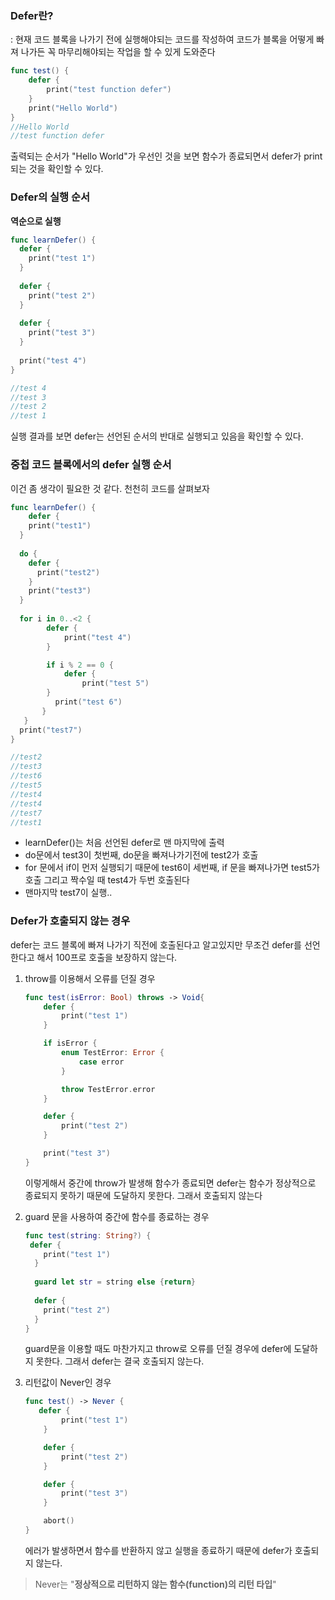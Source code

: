 ### Defer란?

: 현재 코드 블록을 나가기 전에 실행해야되는 코드를 작성하여 코드가 블록을 어떻게 빠져 나가든 꼭 마무리해야되는 작업을 할 수 있게 도와준다

```swift
func test() {
	defer {
		print("test function defer")
	}
	print("Hello World")
}
//Hello World
//test function defer
```

출력되는 순서가 "Hello World"가 우선인 것을 보면 함수가 종료되면서 defer가 print 되는 것을 확인할 수 있다.



### Defer의 실행 순서

**역순으로 실행**

```swift
func learnDefer() {
  defer {
    print("test 1")
  }
  
  defer {
    print("test 2")
  }
  
  defer {
    print("test 3")
  }
  
  print("test 4")
}

//test 4 
//test 3
//test 2
//test 1
```

실행 결과를 보면 defer는 선언된 순서의 반대로 실행되고 있음을 확인할 수 있다.



### 중첩 코드 블록에서의 defer 실행 순서

이건 좀 생각이 필요한 것 같다. 천천히 코드를 살펴보자

```swift
func learnDefer() {
	defer {
    print("test1")
  }
  
  do {
    defer {
      print("test2")
    }
    print("test3")
  }
  
  for i in 0..<2 {
        defer {
            print("test 4")
        }

        if i % 2 == 0 {
            defer {
                print("test 5")
        }
          print("test 6")
       }
   }
  print("test7")
}

//test2
//test3
//test6
//test5
//test4
//test4
//test7
//test1
```

- learnDefer()는 처음 선언된 defer로 맨 마지막에 출력
- do문에서 test3이 첫번째, do문을 빠져나가기전에 test2가 호출
- for 문에서 if이 먼저 실행되기 때문에 test6이 세번째, if 문을 빠져나가면 test5가 호출 그리고 짝수일 때 test4가 두번 호출된다 
- 맨마지막 test7이 실행..



### Defer가 호출되지 않는 경우

defer는 코드 블록에 빠져 나가기 직전에 호출된다고 알고있지만 무조건 defer를 선언한다고 해서 100프로 호출을 보장하지 않는다.

1. throw를 이용해서 오류를 던질 경우

   ```swift
   func test(isError: Bool) throws -> Void{
       defer {
           print("test 1")
       }
   
       if isError {
           enum TestError: Error {
               case error
           }
   
           throw TestError.error
       }
   
       defer {
           print("test 2")
       }
   
       print("test 3")
   }
   
   ```

   이렇게해서 중간에 throw가 발생해 함수가 종료되면 defer는 함수가 정상적으로 종료되지 못하기 때문에 도달하지 못한다. 그래서 호출되지 않는다

2. guard 문을 사용하여 중간에 함수를 종료하는 경우

   ```swift
   func test(string: String?) {
   	defer {
       print("test 1")
     }
     
     guard let str = string else {return}
     
     defer {
       print("test 2")
     }
   }
   ```

   guard문을 이용할 때도 마찬가지고 throw로 오류를 던질 경우에 defer에 도달하지 못한다. 그래서 defer는 결국 호출되지 않는다.

3. 리턴값이 Never인 경우

   ```swift
   func test() -> Never {
      defer {
           print("test 1")
       }
   
       defer {
           print("test 2")
       }
   
       defer {
           print("test 3")
       }
   
       abort()
   }
   ```

   에러가 발생하면서 함수를 반환하지 않고 실행을 종료하기 때문에 defer가 호출되지 않는다.

> Never는 "**정상적으로 리턴하지 않는 함수(function)의 리턴 타입**"